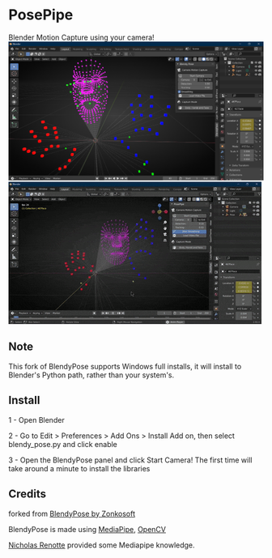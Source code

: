 # PosePipe
Blender Motion Capture using your camera!
![Screenshot](/screenshots/BlendyPoseScreenshot.png)
![GIF](/screenshots/PosePipeDemo1.gif)

## Note
This fork of BlendyPose supports Windows full installs, it will install to Blender's Python path, rather than your system's.

## Install
1 - Open Blender

2 - Go to Edit > Preferences > Add Ons > Install Add on, then select blendy_pose.py and click enable

3 - Open the BlendyPose panel and click Start Camera! The first time will take around a minute to install the libraries

## Credits
forked from [BlendyPose by Zonkosoft](https://github.com/zonkosoft/BlendyPose)

BlendyPose is made using [MediaPipe](https://github.com/google/mediapipe), [OpenCV](https://github.com/opencv/opencv-python)

[Nicholas Renotte](https://www.youtube.com/c/NicholasRenotte) provided some Mediapipe knowledge.
